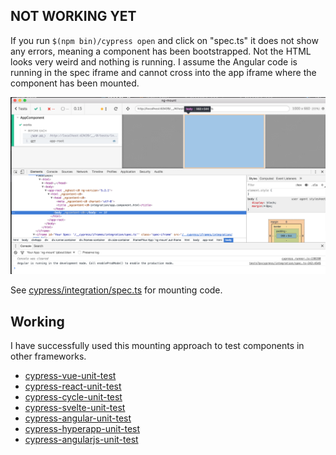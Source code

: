 ## NOT WORKING YET

If you run `$(npm bin)/cypress open` and click on "spec.ts" it does not show any errors, meaning a component has been bootstrapped. Not the HTML looks very weird and nothing is running. I assume the Angular code is running in the spec iframe and cannot cross into the app iframe where the component has been mounted.

![Some HTML but no action](images/html-but-no-action.png)

See [cypress/integration/spec.ts](cypress/integration/spec.ts) for mounting code.

## Working

I have successfully used this mounting approach to test components in other frameworks.

* [cypress-vue-unit-test](https://github.com/bahmutov/cypress-vue-unit-test)
* [cypress-react-unit-test](https://github.com/bahmutov/cypress-react-unit-test)
* [cypress-cycle-unit-test](https://github.com/bahmutov/cypress-cycle-unit-test)
* [cypress-svelte-unit-test](https://github.com/bahmutov/cypress-svelte-unit-test)
* [cypress-angular-unit-test](https://github.com/bahmutov/cypress-angular-unit-test)
* [cypress-hyperapp-unit-test](https://github.com/bahmutov/cypress-hyperapp-unit-test)
* [cypress-angularjs-unit-test](https://github.com/bahmutov/cypress-angularjs-unit-test)
